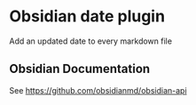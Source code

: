 # Obsidian date plugin

Add an updated date to every markdown file

## Obsidian Documentation

See https://github.com/obsidianmd/obsidian-api
